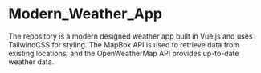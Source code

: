 # Modern_Weather_App
The repository is a modern designed weather app built in Vue.js and uses TailwindCSS for styling. The MapBox API is used to retrieve data from existing locations, and the OpenWeatherMap API provides up-to-date weather data.
